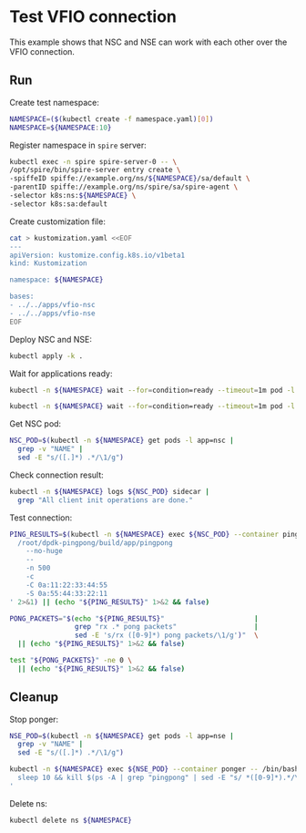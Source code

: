 # Test VFIO connection

This example shows that NSC and NSE can work with each other over the VFIO connection.

## Run

Create test namespace:
```bash
NAMESPACE=($(kubectl create -f namespace.yaml)[0])
NAMESPACE=${NAMESPACE:10}
```

Register namespace in `spire` server:
```bash
kubectl exec -n spire spire-server-0 -- \
/opt/spire/bin/spire-server entry create \
-spiffeID spiffe://example.org/ns/${NAMESPACE}/sa/default \
-parentID spiffe://example.org/ns/spire/sa/spire-agent \
-selector k8s:ns:${NAMESPACE} \
-selector k8s:sa:default
```

Create customization file:
```bash
cat > kustomization.yaml <<EOF
---
apiVersion: kustomize.config.k8s.io/v1beta1
kind: Kustomization

namespace: ${NAMESPACE}

bases:
- ../../apps/vfio-nsc
- ../../apps/vfio-nse
EOF
```

Deploy NSC and NSE:
```bash
kubectl apply -k .
```

Wait for applications ready:
```bash
kubectl -n ${NAMESPACE} wait --for=condition=ready --timeout=1m pod -l app=nsc
```
```bash
kubectl -n ${NAMESPACE} wait --for=condition=ready --timeout=1m pod -l app=nse
```

Get NSC pod:
```bash
NSC_POD=$(kubectl -n ${NAMESPACE} get pods -l app=nsc |
  grep -v "NAME" |
  sed -E "s/([.]*) .*/\1/g")
```

Check connection result:
```bash
kubectl -n ${NAMESPACE} logs ${NSC_POD} sidecar |
  grep "All client init operations are done."
```

Test connection:
```bash
PING_RESULTS=$(kubectl -n ${NAMESPACE} exec ${NSC_POD} --container pinger -- /bin/bash -c ' \
  /root/dpdk-pingpong/build/app/pingpong                                                    \
    --no-huge                                                                               \
    --                                                                                      \
    -n 500                                                                                  \
    -c                                                                                      \
    -C 0a:11:22:33:44:55                                                                    \
    -S 0a:55:44:33:22:11                                                                    \
' 2>&1) || (echo "${PING_RESULTS}" 1>&2 && false)
```
```bash
PONG_PACKETS="$(echo "${PING_RESULTS}"                      |
                grep "rx .* pong packets"                   |
                sed -E 's/rx ([0-9]*) pong packets/\1/g')"  \
  || (echo "${PING_RESULTS}" 1>&2 && false)
```
```bash
test "${PONG_PACKETS}" -ne 0 \
  || (echo "${PING_RESULTS}" 1>&2 && false)
```

## Cleanup

Stop ponger:
```bash
NSE_POD=$(kubectl -n ${NAMESPACE} get pods -l app=nse |
  grep -v "NAME" |
  sed -E "s/([.]*) .*/\1/g")
```
```bash
kubectl -n ${NAMESPACE} exec ${NSE_POD} --container ponger -- /bin/bash -c '                  \
  sleep 10 && kill $(ps -A | grep "pingpong" | sed -E "s/ *([0-9]*).*/\1/g") 1>/dev/null 2>&1 & \
'
```

Delete ns:
```bash
kubectl delete ns ${NAMESPACE}
```